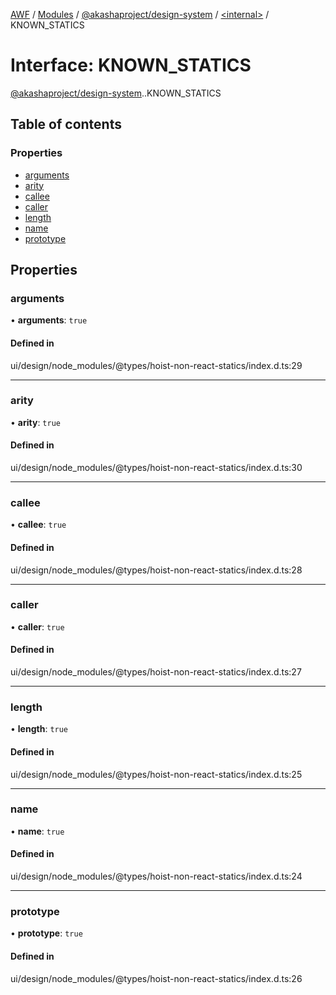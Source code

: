 [AWF](../README.md) / [Modules](../modules.md) / [@akashaproject/design-system](../modules/akashaproject_design_system.md) / [<internal\>](../modules/akashaproject_design_system._internal_.md) / KNOWN\_STATICS

# Interface: KNOWN\_STATICS

[@akashaproject/design-system](../modules/akashaproject_design_system.md).[<internal>](../modules/akashaproject_design_system._internal_.md).KNOWN_STATICS

## Table of contents

### Properties

- [arguments](akashaproject_design_system._internal_.KNOWN_STATICS.md#arguments)
- [arity](akashaproject_design_system._internal_.KNOWN_STATICS.md#arity)
- [callee](akashaproject_design_system._internal_.KNOWN_STATICS.md#callee)
- [caller](akashaproject_design_system._internal_.KNOWN_STATICS.md#caller)
- [length](akashaproject_design_system._internal_.KNOWN_STATICS.md#length)
- [name](akashaproject_design_system._internal_.KNOWN_STATICS.md#name)
- [prototype](akashaproject_design_system._internal_.KNOWN_STATICS.md#prototype)

## Properties

### arguments

• **arguments**: ``true``

#### Defined in

ui/design/node_modules/@types/hoist-non-react-statics/index.d.ts:29

___

### arity

• **arity**: ``true``

#### Defined in

ui/design/node_modules/@types/hoist-non-react-statics/index.d.ts:30

___

### callee

• **callee**: ``true``

#### Defined in

ui/design/node_modules/@types/hoist-non-react-statics/index.d.ts:28

___

### caller

• **caller**: ``true``

#### Defined in

ui/design/node_modules/@types/hoist-non-react-statics/index.d.ts:27

___

### length

• **length**: ``true``

#### Defined in

ui/design/node_modules/@types/hoist-non-react-statics/index.d.ts:25

___

### name

• **name**: ``true``

#### Defined in

ui/design/node_modules/@types/hoist-non-react-statics/index.d.ts:24

___

### prototype

• **prototype**: ``true``

#### Defined in

ui/design/node_modules/@types/hoist-non-react-statics/index.d.ts:26
